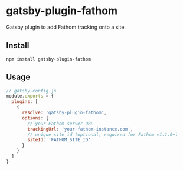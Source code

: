 # gatsby-plugin-fathom

Gatsby plugin to add Fathom tracking onto a site.

## Install

```
npm install gatsby-plugin-fathom
```

## Usage

```JavaScript
// gatsby-config.js
module.exports = {
  plugins: [
    {
      resolve: 'gatsby-plugin-fathom',
      options: {
        // your Fathom server URL
        trackingUrl: 'your-fathom-instance.com',
        // unique site id (optional, required for Fathom v1.1.0+)
        siteId: 'FATHOM_SITE_ID'
      }
    }
  ]
}
```

